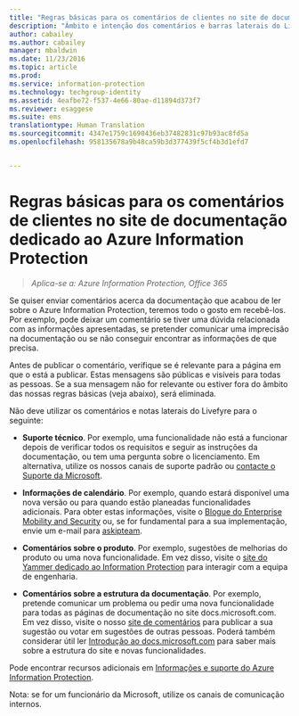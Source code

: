 ```yaml
---
title: "Regras básicas para os comentários de clientes no site de documentação da Microsoft dedicado ao Azure Information Protection | Azure Information Protection"
description: "Âmbito e intenção dos comentários e barras laterais do Livefyre na documentação do Azure Information Protection."
author: cabailey
ms.author: cabailey
manager: mbaldwin
ms.date: 11/23/2016
ms.topic: article
ms.prod: 
ms.service: information-protection
ms.technology: techgroup-identity
ms.assetid: 4eafbe72-f537-4e66-80ae-d11894d373f7
ms.reviewer: esaggese
ms.suite: ems
translationtype: Human Translation
ms.sourcegitcommit: 4347e1759c1690436eb37482831c97b93ac8fd5a
ms.openlocfilehash: 958135678a9b48ca59b3d377439f5cf4b3d1efd7


---
```


# <a name="house-rules-for-customer-comments-on-the-documentation-site-for-azure-information-protection"></a>Regras básicas para os comentários de clientes no site de documentação dedicado ao Azure Information Protection

>*Aplica-se a: Azure Information Protection, Office 365*

Se quiser enviar comentários acerca da documentação que acabou de ler sobre o Azure Information Protection, teremos todo o gosto em recebê-los. Por exemplo, pode deixar um comentário se tiver uma dúvida relacionada com as informações apresentadas, se pretender comunicar uma imprecisão na documentação ou se não conseguir encontrar as informações de que precisa. 

Antes de publicar o comentário, verifique se é relevante para a página em que o está a publicar. Estas mensagens são públicas e visíveis para todas as pessoas. Se a sua mensagem não for relevante ou estiver fora do âmbito das nossas regras básicas (veja abaixo), será eliminada.
 
Não deve utilizar os comentários e notas laterais do Livefyre para o seguinte:
 
- **Suporte técnico**. Por exemplo, uma funcionalidade não está a funcionar depois de verificar todos os requisitos e seguir as instruções da documentação, ou tem uma pergunta sobre o licenciamento. Em alternativa, utilize os nossos canais de suporte padrão ou [contacte o Suporte da Microsoft](./get-started/information-support.md#to-contact-microsoft-support).

- **Informações de calendário**. Por exemplo, quando estará disponível uma nova versão ou para quando estão planeadas funcionalidades adicionais. Para obter estas informações, visite o [Blogue do Enterprise Mobility and Security](https://blogs.technet.microsoft.com/enterprisemobility/?product=azure-information-protection,azure-rights-management-services) ou, se for fundamental para a sua implementação, envie um e-mail para [askipteam](mailto:%20askipteam@microsoft.com).

- **Comentários sobre o produto**. Por exemplo, sugestões de melhorias do produto ou uma nova funcionalidade. Em vez disso, visite o [site do Yammer dedicado ao Information Protection](https://www.yammer.com/AskIPTeam) para interagir com a equipa de engenharia.

- **Comentários sobre a estrutura da documentação**. Por exemplo, pretende comunicar um problema ou pedir uma nova funcionalidade para todas as páginas de documentação no site docs.microsoft.com. Em vez disso, visite o nosso [site de comentários](https://msdocs.uservoice.com/forums/364242-general-site-feedback) para publicar a sua sugestão ou votar em sugestões de outras pessoas. Poderá também considerar útil ler [Introdução ao docs.microsoft.com](/teamblog/introducing-docs-microsoft-com/) para saber mais sobre a estrutura do site e novas funcionalidades.

Pode encontrar recursos adicionais em [Informações e suporte do Azure Information Protection](./get-started/information-support.md). 

Nota: se for um funcionário da Microsoft, utilize os canais de comunicação internos.




<!--HONumber=Jan17_HO1-->


